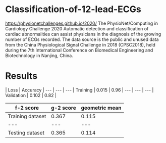 # Classification-of-12-lead-ECGs
https://physionetchallenges.github.io/2020/
The PhysioNet/Computing in Cardiology Challenge 2020
Automatic detection and classification of cardiac abnormalities can assist physicians in the diagnosis of the growing number of ECGs recorded.
The data source is the public and unused data from the China Physiological Signal Challenge in 2018 (CPSC2018), held during the 7th International Conference on Biomedical Engineering and Biotechnology in Nanjing, China.


# Results


 | Loss | Accuracy |
--- | --- | --- | 
Training  | 0.015 | 0.96 |
--- | --- | --- | 
Validation  | 0.102 | 0.82 |


 | f-2 score  | g-2 score | geometric mean |
--- | --- | --- | 
Training dataset  | 0.367 | 0.115 |  0.205 |
--- | --- | --- | 
Testing dataset  | 0.365 | 0.114 |  0.204 |
